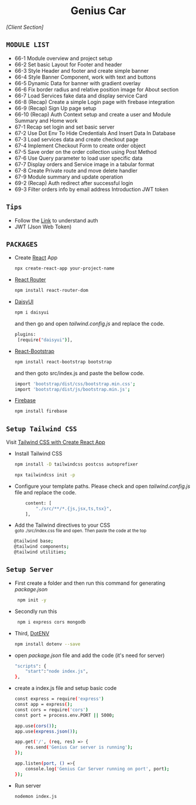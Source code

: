 <div align='center'>

# Genius Car
</div>

<p align='left'><i>[Client Section]</i></p>



## `MODULE LIST`
- 66-1 Module overview and project setup
- 66-2 Set basic Layout for Footer and header
- 66-3 Style Header and footer and create simple banner
- 66-4 Style Banner Component, work with text and buttons
- 66-5 Dynamic Data for banner with gradient overlay
- 66-6 Fix border radius and relative position image for About section
- 66-7 Load Services fake data and display service Card
- 66-8 (Recap) Create a simple Login page with firebase integration
- 66-9 (Recap) Sign Up page setup
- 66-10 (Recap) Auth Context setup and create a user and Module Summary and Home work
- 67-1 Recap set login and set basic server
- 67-2 Use Dot Env To Hide Credentials And Insert Data In Database
- 67-3 Load services data and create checkout page
- 67-4 Implement Checkout Form to create order object
- 67-5 Save order on the order collection using Post Method
- 67-6 Use Query parameter to load user specific data
- 67-7 Display orders and Service image in a tabular format
- 67-8 Create Private route and move delete handler
- 67-9 Module summary and update operation
- 69-2 (Recap) Auth redirect after successful login
- 69-3 Filter orders info by email address Introduction JWT token

## `Tips`
- Follow the [Link](https://github.com/remix-run/react-router/blob/dev/examples/auth/src/App.tsx) to understand auth
- JWT (Json Web Token)


## `PACKAGES`
- Create [React](https://reactjs.org/) App
    ```bash
    npx create-react-app your-project-name
    ```

- [React Router](https://reactrouter.com/en/main)
    ```bash
    npm install react-router-dom
    ```
- [DaisyUI](https://daisyui.com/)
    ```bash
    npm i daisyui
    ```
    and then go and open <i>tailwind.config.js</i> and replace the code.
    ```bash
    plugins:
     [require("daisyui")],
    ```
- [React-Bootstrap](https://react-bootstrap.github.io/)
    ```bash
    npm install react-bootstrap bootstrap
    ```
    and then goto src/index.js and paste the bellow code.
    ```bash
    import 'bootstrap/dist/css/bootstrap.min.css';
    import 'bootstrap/dist/js/bootstrap.min.js';
    ```
- [Firebase](https://console.firebase.google.com/)
    ```bash
    npm install firebase
    ```

    

## `Setup Tailwind CSS`
Visit [Tailwind CSS with Create React App](https://tailwindcss.com/docs/guides/create-react-app)

- Install Tailwind CSS
    ```bash
    npm install -D tailwindcss postcss autoprefixer

    npx tailwindcss init -p
    ```

- Configure your template paths.
  Please check and open <i>tailwind.config.js</i> file and replace the code.
    ```bash
        content: [
            "./src/**/*.{js,jsx,ts,tsx}",
        ],
    ```

- Add the Tailwind directives to your CSS <br>
<small>goto ./src/index.css file and open. Then paste the code at the top</small>
 ```bash
    @tailwind base;
    @tailwind components;
    @tailwind utilities;
```

## `Setup Server`
- First create a folder and then run this command for generating <i>package.json</i>
    ```bash
     npm init -y
    ```
- Secondly run this
    ```bash
     npm i express cors mongodb
    ```
- Third, [DotENV](https://www.npmjs.com/package/dotenv)
    ```bash
    npm install dotenv --save
    ```

- open <i>package.json</i> file and add the code (it's need for server) 
    ```bash
    "scripts": {
        "start":"node index.js",
    },
    ```

- create a index.js file and setup basic code 
    ```bash
    const express = require('express')
    const app = express();
    const cors = require('cors')
    const port = process.env.PORT || 5000;

    app.use(cors());
    app.use(express.json());

    app.get('/', (req, res) => {
        res.send('Genius Car server is running');
    });

    app.listen(port, () =>{
        console.log('Genius Car Server running on port', port);
    });
    ```

- Run server
    ```bash
    nodemon index.js
    ```
